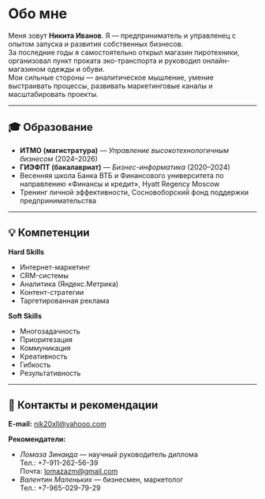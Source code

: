 # Обо мне

Меня зовут **Никита Иванов**. Я — предприниматель и управленец с опытом запуска и развития собственных бизнесов.  
За последние годы я самостоятельно открыл магазин пиротехники, организовал пункт проката эко-транспорта и руководил онлайн-магазином одежды и обуви.  
Мои сильные стороны — аналитическое мышление, умение выстраивать процессы, развивать маркетинговые каналы и масштабировать проекты.

---

## 🎓 Образование

- **ИТМО (магистратура)** — *Управление высокотехнологичным бизнесом* (2024–2026)  
- **ГИЭФПТ (бакалавриат)** — *Бизнес-информатика* (2020–2024)  
- Весенняя школа Банка ВТБ и Финансового университета по направлению «Финансы и кредит», Hyatt Regency Moscow  
- Тренинг личной эффективности, Сосновоборский фонд поддержки предпринимательства  

---

## 💡 Компетенции

**Hard Skills**
- Интернет-маркетинг  
- CRM-системы  
- Аналитика (Яндекс.Метрика)  
- Контент-стратегии  
- Таргетированная реклама  

**Soft Skills**
- Многозадачность  
- Приоритезация  
- Коммуникация  
- Креативность  
- Гибкость  
- Результативность  

---

## 👥 Контакты и рекомендации

**E-mail:** nik20xll@yahooo.com

**Рекомендатели:**
- *Ломаза Зинаида* — научный руководитель диплома  
  Тел.: +7-911-262-56-39  
  Почта: lomazazm@gmail.com  
- *Валентин Маленьких* — бизнесмен, маркетолог  
  Тел.: +7-965-029-79-29
